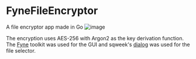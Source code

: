 # FyneFileEncryptor
A file encryptor app made in Go
![image](https://github.com/user-attachments/assets/9768168b-bc79-4a9e-8104-aafb2c7e709f)

The encryption uses AES-256 with Argon2 as the key derivation function. The [Fyne](https://fyne.io/) toolkit was used for the GUI and sqweek's [dialog](https://github.com/sqweek/dialog) was used for the file selector.
